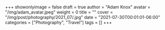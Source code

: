 +++
showonlyimage = false
draft = true
author = "Adam Knox"
avatar = "/img/adam_avatar.jpeg"
weight = 0
title = ""
cover = "/img/post/photography/2021_07/.jpg"
date = "2021-07-30T00:01:01-06:00"
categories = ["Photography", "Travel"]
tags = []
+++
<!--more-->
